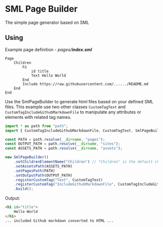 # SML Page Builder

The simple page generator based on SML

## Using

Example page definition - *pages/**index.sml***
```
Page
    Children
        h1
            id title
            Text Hello World
        End
        Include https://raw.githubusercontent.com/....../README.md
    End
End
```

Use the SmlPageBuilder to generate html files based on your defined SML files. This example use two other classes `CustomTagText` and `CustomTagIncludeGithubMarkdownFile` to manipulate any attributes or elements with related tag names.
```js
import * as path from "path";
import { CustomTagIncludeGithubMarkdownFile, CustomTagText, SmlPageBuilder } from "@gelight/sml-page-builder";

const PATH = path.resolve(__dirname, "pages");
const OUTPUT_PATH = path.resolve(__dirname, "sites");
const ASSETS_PATH = path.resolve(__dirname, "assets");

new SmlPageBuilder()
    .setChildrenElementName("Children") // "Children" is the default children elementn name
    .setAssetsPath(ASSETS_PATH)
    .setPagesPath(PATH)
    .setOutputPath(OUTPUT_PATH)
    .registerCustomTag("Text", CustomTagText)
    .registerCustomTag("IncludeGithubMarkdownFile", CustomTagIncludeGithubMarkdownFile)
    .build();
```
Output:
```html
<h1 id="title">
    Hello World
</h1>
... included Github markdown converted to HTML ...
```